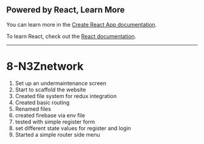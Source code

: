 ## Powered by React, Learn More

You can learn more in the [Create React App documentation](https://facebook.github.io/create-react-app/docs/getting-started).

To learn React, check out the [React documentation](https://reactjs.org/).

---

# 8-N3Znetwork

1. Set up an undermaintenance screen
2. Start to scaffold the website
3. Created file system for redux integration
4. Created basic routing
5. Renamed files
6. created firebase via env file
7. tested with simple register form
8. set different state values for register and login
9. Started a simple router side menu
